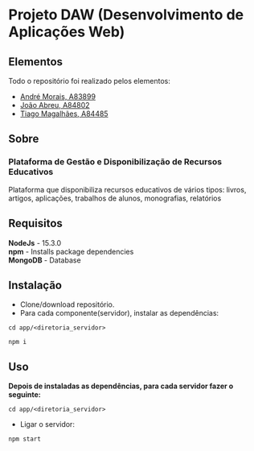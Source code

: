 # Projeto DAW (Desenvolvimento de Aplicações Web)

## Elementos

Todo o repositório foi realizado pelos elementos:

- [André Morais, A83899](https://github.com/Demorales1998)
- [João Abreu, A84802](https://github.com/JoaoNunoAbreu)
- [Tiago Magalhães, A84485](https://github.com/TiagoMag)

## Sobre 
### Plataforma de Gestão e Disponibilização de Recursos Educativos

Plataforma que disponibiliza recursos educativos de vários tipos: livros, artigos, aplicações, trabalhos de alunos, monografias, relatórios

## Requisitos

**NodeJs** - 15.3.0 </br>
**npm** - Installs package dependencies</br>
**MongoDB** - Database</br>

## Instalação

- Clone/download repositório.
- Para cada componente(servidor), instalar as dependências:
```
cd app/<diretoria_servidor>
```
```
npm i
```
## Uso
**Depois de instaladas as dependências, para cada servidor fazer o seguinte:**</br>
```
cd app/<diretoria_servidor>
```
- Ligar o servidor:</br>
``` 
npm start 
``` 
